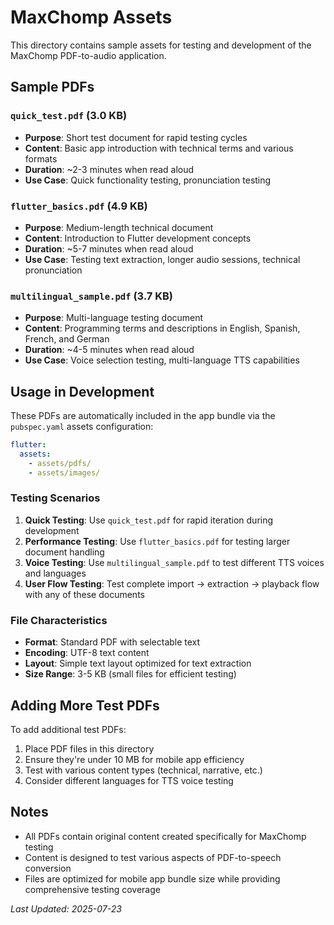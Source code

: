 # MaxChomp Assets

This directory contains sample assets for testing and development of the MaxChomp PDF-to-audio application.

## Sample PDFs

### `quick_test.pdf` (3.0 KB)
- **Purpose**: Short test document for rapid testing cycles
- **Content**: Basic app introduction with technical terms and various formats
- **Duration**: ~2-3 minutes when read aloud
- **Use Case**: Quick functionality testing, pronunciation testing

### `flutter_basics.pdf` (4.9 KB)
- **Purpose**: Medium-length technical document
- **Content**: Introduction to Flutter development concepts
- **Duration**: ~5-7 minutes when read aloud
- **Use Case**: Testing text extraction, longer audio sessions, technical pronunciation

### `multilingual_sample.pdf` (3.7 KB)
- **Purpose**: Multi-language testing document
- **Content**: Programming terms and descriptions in English, Spanish, French, and German
- **Duration**: ~4-5 minutes when read aloud
- **Use Case**: Voice selection testing, multi-language TTS capabilities

## Usage in Development

These PDFs are automatically included in the app bundle via the `pubspec.yaml` assets configuration:

```yaml
flutter:
  assets:
    - assets/pdfs/
    - assets/images/
```

### Testing Scenarios

1. **Quick Testing**: Use `quick_test.pdf` for rapid iteration during development
2. **Performance Testing**: Use `flutter_basics.pdf` for testing larger document handling
3. **Voice Testing**: Use `multilingual_sample.pdf` to test different TTS voices and languages
4. **User Flow Testing**: Test complete import → extraction → playback flow with any of these documents

### File Characteristics

- **Format**: Standard PDF with selectable text
- **Encoding**: UTF-8 text content
- **Layout**: Simple text layout optimized for text extraction
- **Size Range**: 3-5 KB (small files for efficient testing)

## Adding More Test PDFs

To add additional test PDFs:

1. Place PDF files in this directory
2. Ensure they're under 10 MB for mobile app efficiency
3. Test with various content types (technical, narrative, etc.)
4. Consider different languages for TTS voice testing

## Notes

- All PDFs contain original content created specifically for MaxChomp testing
- Content is designed to test various aspects of PDF-to-speech conversion
- Files are optimized for mobile app bundle size while providing comprehensive testing coverage

*Last Updated: 2025-07-23*